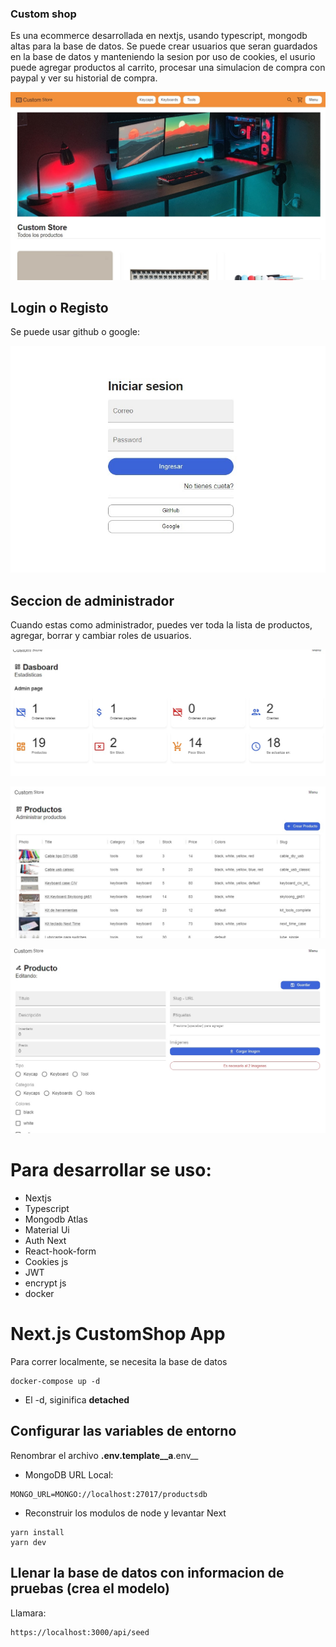 ### Custom shop

Es una ecommerce desarrollada en nextjs, usando typescript, mongodb altas para la base de datos. Se puede crear usuarios que seran guardados en la base de datos y manteniendo la sesion por uso de cookies, el usurio puede agregar productos al carrito, procesar una simulacion de compra con paypal y ver su historial de compra.

![Main user](public/assets/main.jpg)

## Login o Registo
Se puede usar github o google:

![Login](public/assets/login.jpg)

## Seccion de administrador

Cuando estas como administrador, puedes ver toda la lista de productos, agregar, borrar y cambiar roles de usuarios.

![Dashboard](public/assets/admin.jpg)

![Productos](public/assets/admin2.jpg)

![Agregar nuevos productos](public/assets/admin3.jpg)


# Para desarrollar se uso:

- Nextjs
- Typescript
- Mongodb Atlas
- Material Ui
- Auth Next
- React-hook-form
- Cookies js
- JWT
- encrypt js
- docker



# Next.js CustomShop App
Para correr localmente, se necesita la base de datos

```
docker-compose up -d

```

* El -d, siginifica __detached__


## Configurar las variables de entorno
Renombrar el archivo __.env.template__a__.env__
* MongoDB URL Local:
```
MONGO_URL=MONGO://localhost:27017/productsdb
```

* Reconstruir los modulos de node y levantar Next

```
yarn install
yarn dev

```


## Llenar la base de datos con informacion de pruebas (crea el modelo)

Llamara:
```
https://localhost:3000/api/seed